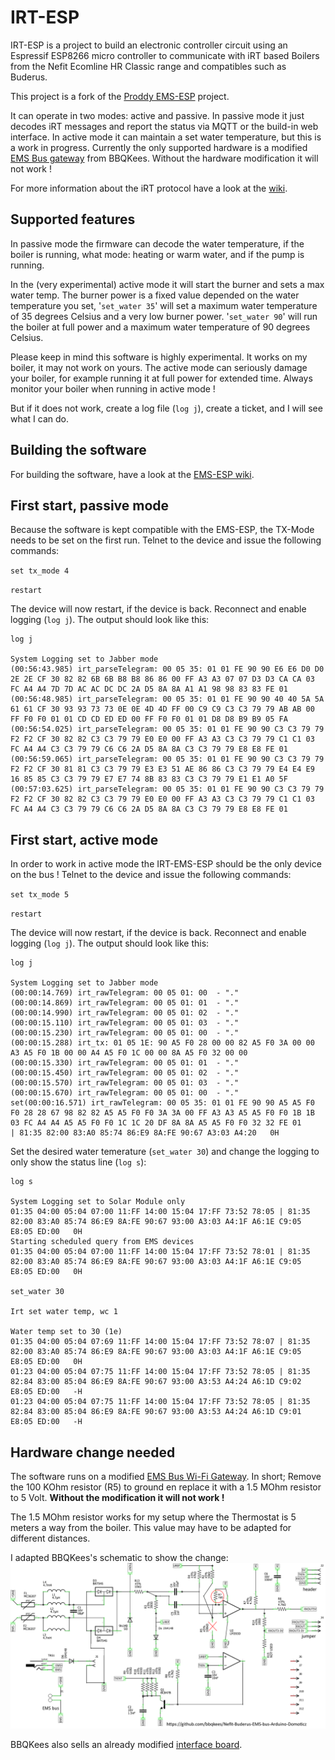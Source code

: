 # IRT-ESP
IRT-ESP is a project to build an electronic controller circuit using an Espressif ESP8266 micro controller to communicate with iRT based Boilers from the Nefit Ecomline HR Classic range and compatibles such as Buderus.

This project is a fork of the [Proddy EMS-ESP](https://github.com/proddy/EMS-ESP) project.

It can operate in two modes: active and passive. In passive mode it just decodes iRT messages and report the status via MQTT or the build-in web interface. In active mode it can maintain a set water temperature, but this is a work in progress. Currently the only supported hardware is a modified [EMS Bus gateway](https://bbqkees-electronics.nl/) from BBQKees. Without the hardware modification it will not work !

For more information about the iRT protocol have a look at the [wiki](https://github.com/Victor-Mo/IRT-EMS-ESP/wiki).

## Supported features
In passive mode the firmware can decode the water temperature, if the boiler is running, what mode: heating or warm water, and if the pump is running.

In the (very experimental) active mode it will start the burner and sets a max water temp. The burner power is a fixed value depended on the water temperature you set, '`set_water 35`' will set a maximum water temperature of 35 degrees Celsius and a very low burner power. '`set_water 90`' will run the boiler at full power and a maximum water temperature of 90 degrees Celsius.

Please keep in mind this software is highly experimental. It works on my boiler, it may not work on yours. The active mode can seriously damage your boiler, for example running it at full power for extended time. Always monitor your boiler when running in active mode !

But if it does not work, create a log file (`log j`), create a ticket, and I will see what I can do.

## Building the software

For building the software, have a look at the [EMS-ESP wiki](https://emsesp.github.io/docs/#/Building-firmware).

## First start, passive mode
Because the software is kept compatible with the EMS-ESP, the TX-Mode needs to be set on the first run. Telnet to the device and issue the following commands:

`set tx_mode 4`

`restart`

The device will now restart, if the device is back. Reconnect and enable logging (`log j`). The output should look like this:
```
log j

System Logging set to Jabber mode
(00:56:43.985) irt_parseTelegram: 00 05 35: 01 01 FE 90 90 E6 E6 D0 D0 2E 2E CF 30 82 82 6B 6B B8 B8 86 86 00 FF A3 A3 07 07 D3 D3 CA CA 03 FC A4 A4 7D 7D AC AC DC DC 2A D5 8A 8A A1 A1 98 98 83 83 FE 01 
(00:56:48.985) irt_parseTelegram: 00 05 35: 01 01 FE 90 90 40 40 5A 5A 61 61 CF 30 93 93 73 73 0E 0E 4D 4D FF 00 C9 C9 C3 C3 79 79 AB AB 00 FF F0 F0 01 01 CD CD ED ED 00 FF F0 F0 01 01 D8 D8 B9 B9 05 FA 
(00:56:54.025) irt_parseTelegram: 00 05 35: 01 01 FE 90 90 C3 C3 79 79 F2 F2 CF 30 82 82 C3 C3 79 79 E0 E0 00 FF A3 A3 C3 C3 79 79 C1 C1 03 FC A4 A4 C3 C3 79 79 C6 C6 2A D5 8A 8A C3 C3 79 79 E8 E8 FE 01 
(00:56:59.065) irt_parseTelegram: 00 05 35: 01 01 FE 90 90 C3 C3 79 79 F2 F2 CF 30 81 81 C3 C3 79 79 E3 E3 51 AE 86 86 C3 C3 79 79 E4 E4 E9 16 85 85 C3 C3 79 79 E7 E7 74 8B 83 83 C3 C3 79 79 E1 E1 A0 5F 
(00:57:03.625) irt_parseTelegram: 00 05 35: 01 01 FE 90 90 C3 C3 79 79 F2 F2 CF 30 82 82 C3 C3 79 79 E0 E0 00 FF A3 A3 C3 C3 79 79 C1 C1 03 FC A4 A4 C3 C3 79 79 C6 C6 2A D5 8A 8A C3 C3 79 79 E8 E8 FE 01 
```
## First start, active mode
In order to work in active mode the IRT-EMS-ESP should be the only device on the bus ! Telnet to the device and issue the following commands:

`set tx_mode 5`

`restart`

The device will now restart, if the device is back. Reconnect and enable logging (`log j`). The output should look like this:
```
log j

System Logging set to Jabber mode
(00:00:14.769) irt_rawTelegram: 00 05 01: 00  - "."
(00:00:14.869) irt_rawTelegram: 00 05 01: 01  - "."
(00:00:14.990) irt_rawTelegram: 00 05 01: 02  - "."
(00:00:15.110) irt_rawTelegram: 00 05 01: 03  - "."
(00:00:15.230) irt_rawTelegram: 00 05 01: 00  - "."
(00:00:15.288) irt_tx: 01 05 1E: 90 A5 F0 28 00 00 82 A5 F0 3A 00 00 A3 A5 F0 1B 00 00 A4 A5 F0 1C 00 00 8A A5 F0 32 00 00
(00:00:15.330) irt_rawTelegram: 00 05 01: 01  - "."
(00:00:15.450) irt_rawTelegram: 00 05 01: 02  - "."
(00:00:15.570) irt_rawTelegram: 00 05 01: 03  - "."
(00:00:15.670) irt_rawTelegram: 00 05 01: 00  - "."
set(00:00:16.571) irt_rawTelegram: 00 05 35: 01 01 FE 90 90 A5 A5 F0 F0 28 28 67 98 82 82 A5 A5 F0 F0 3A 3A 00 FF A3 A3 A5 A5 F0 F0 1B 1B 03 FC A4 A4 A5 A5 F0 F0 1C 1C 20 DF 8A 8A A5 A5 F0 F0 32 32 FE 01
| 81:35 82:00 83:A0 85:74 86:E9 8A:FE 90:67 A3:03 A4:20   0H

```

Set the desired water temerature (`set_water 30`) and change the logging to only show the status line (`log s`):

```
log s

System Logging set to Solar Module only
01:35 04:00 05:04 07:00 11:FF 14:00 15:04 17:FF 73:52 78:05 | 81:35 82:00 83:A0 85:74 86:E9 8A:FE 90:67 93:00 A3:03 A4:1F A6:1E C9:05 E8:05 ED:00   0H
Starting scheduled query from EMS devices
01:35 04:00 05:04 07:00 11:FF 14:00 15:04 17:FF 73:52 78:01 | 81:35 82:00 83:A0 85:74 86:E9 8A:FE 90:67 93:00 A3:03 A4:1F A6:1E C9:05 E8:05 ED:00   0H

set_water 30

Irt set water temp, wc 1

Water temp set to 30 (1e)
01:35 04:00 05:04 07:69 11:FF 14:00 15:04 17:FF 73:52 78:07 | 81:35 82:00 83:A0 85:74 86:E9 8A:FE 90:67 93:00 A3:03 A4:1F A6:1E C9:05 E8:05 ED:00   0H
01:23 04:00 05:04 07:75 11:FF 14:00 15:04 17:FF 73:52 78:05 | 81:35 82:84 83:00 85:04 86:E9 8A:FE 90:67 93:00 A3:53 A4:24 A6:1D C9:02 E8:05 ED:00   -H
01:23 04:00 05:04 07:75 11:FF 14:00 15:04 17:FF 73:52 78:05 | 81:35 82:84 83:00 85:04 86:E9 8A:FE 90:67 93:00 A3:53 A4:24 A6:1D C9:01 E8:05 ED:00   -H

```


## Hardware change needed

The software runs on a modified [EMS Bus Wi-Fi Gateway](https://bbqkees-electronics.nl/product/gateway-premium-ii/). In short; Remove the 100 KOhm resistor (R5) to ground en replace it with a 1.5 MOhm resistor to 5 Volt. **Without the modification it will not work !**

The 1.5 MOhm resistor works for my setup where the Thermostat is 5 meters a way from the boiler. This value may have to be adapted for different distances.

I adapted BBQKees's schematic to show the change: ![Modified Schematic](doc/schematics/IRT-V09_schema.png)

BBQKees also sells an already modified [interface board](https://bbqkees-electronics.nl/product/irt-interface-board-experimental/).
